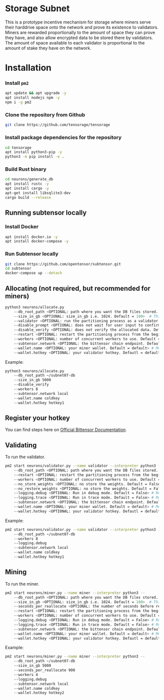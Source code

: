 # Storage Subnet
This is a prototype incentive mechanism for storage where miners serve their harddrive space onto the network and prove its existence to validators. Miners are rewarded proportionally to the amount of space they can prove they have, and also allow encrypted data to be stored there by validators. The amount of space available to each validator is proportional to the amount of stake they have on the network.


# Installation

### Install `pm2`
```bash
apt update && apt upgrade -y
apt install nodejs npm -y
npm i -g pm2
```

### Clone the repository from Github
```bash
git clone https://github.com/tensorage/tensorage
```

### Install package dependencies for the repository
```bash
cd tensorage
apt install python3-pip -y
python3 -m pip install -e .
```

### Build Rust binary
```bash
cd neurons/generate_db
apt install rustc -y
apt install cargo -y
apt-get install libsqlite3-dev
cargo build --release
```

## Running subtensor locally

### Install Docker
```bash
apt install docker.io -y
apt install docker-compose -y
```

### Run Subtensor locally
```bash
git clone https://github.com/opentensor/subtensor.git
cd subtensor
docker-compose up --detach
```

## Allocating (not required, but recommended for miners)
```bash
python3 neurons/allocate.py
    --db_root_path <OPTIONAL: path where you want the DB files stored. Default = ~/tensorage-db>  # This is where the partition will be created storing network data.
    --size_in_gb <OPTIONAL: size_in_gb i.e. 1024. Default = 100>  # This is the default size to store data.
    --validator <OPTIONAL: run the partitioning process as a validator. Default = False> # If True, only generate hash DB for validators.
    --disable_prompt <OPTIONAL: does not wait for user input to confirm the allocation. Default = False> # If True, the partitioning process will not wait for user input to confirm the allocation.
    --disable_verify <OPTIONAL: does not verify the allocated data. Default = False> # If True, the partitioning process verify all data allocated.
    --restart <OPTIONAL: restart the partitioning process from the beginning, otherwise restarts from the last created chunk. Default = False> # If true, the partitioning process restarts instead using a checkpoint.
    --workers <OPTIONAL: number of concurrent workers to use. Default = 256> # The number of concurrent workers to use to generate the partition.
    --subtensor.network <OPTIONAL: the bittensor chain endpoint. Default = finney> # The chain endpoint to use to generate the partition.
    --wallet.name <OPTIONAL: your miner wallet. Default = default> # Must be created using the bittensor-cli, btcli w new_coldkey.
    --wallet.hotkey <OPTIONAL: your validator hotkey. Defautl = default> # Must be created using the bittensor-cli, btcli w new_hotkey.
```

Example:
```bash
python3 neurons/allocate.py
    --db_root_path ~/subnet07-db
    --size_in_gb 5000
    --disable_verify
    --workers 8
    --subtensor.network local
    --wallet.name coldkey
    --wallet.hotkey hotkey1
```

## Register your hotkey
You can find steps here on [Official Bittensor Documentation](https://docs.bittensor.com/subnets/register-and-participate]).

## Validating
To run the validator.
```bash
pm2 start neurons/validator.py --name validator --interpreter python3 -- 
    --db_root_path <OPTIONAL: path where you want the DB files stored. Default = ~/tensorage-db>  # This is where the partition will be created storing network data.
    --restart <OPTIONAL: restart the partitioning process from the beginning, otherwise restarts from the last created chunk. Default = False> # If true, the partitioning process restarts instead using a checkpoint.
    --workers <OPTIONAL: number of concurrent workers to use. Default = 256> # The number of concurrent workers to use to generate the partition.
    --no_store_weights <OPTIONAL: no store the weights. Default = False> # If you don't want to store the weights on your harddrive.
    --no_restore_weights <OPTIONAL: no store the weights. Default = False> # If you don't want to restore the weights by old runs from your harddrive.
    --logging.debug <OPTIONAL: Run in debug mode. Default = False> # Run in debug mode.
    --logging.trace <OPTIONAL: Run in trace mode. Default = False> # Run in trace mode.
    --subtensor.network <OPTIONAL: the bittensor chain endpoint. Default = finney> # The chain endpoint to use to generate the partition.
    --wallet.name <OPTIONAL: your miner wallet. Default = default> # Must be created using the bittensor-cli, btcli w new_coldkey.
    --wallet.hotkey <OPTIONAL: your validator hotkey. Defautl = default> # Must be created using the bittensor-cli, btcli w new_hotkey.
```

Example:
```bash
pm2 start neurons/validator.py --name validator --interpreter python3 -- 
    --db_root_path ~/subnet07-db
    --workers 8
    --logging.debug
    --subtensor.network local
    --wallet.name coldkey
    --wallet.hotkey hotkey1
```

## Mining

To run the miner.
```bash
pm2 start neurons/miner.py --name miner --interpreter python3 --
    --db_root_path <OPTIONAL: path where you want the DB files stored. Default = ~/tensorage-db>  # This is where the partition will be created storing network data.
    --size_in_gb <OPTIONAL: size_in_gb i.e. 1024. Default = 100>  # This is the default size to store data.
    --seconds_per_reallocate <OPTIONAL: the number of seconds before reallocating. Default = 600> # This is the time between space updates based on changes to the subnet hotkeys.
    --restart <OPTIONAL: restart the partitioning process from the beginning, otherwise restarts from the last created chunk. Default = False> # If true, the partitioning process restarts instead using a checkpoint.
    --workers <OPTIONAL: number of concurrent workers to use. Default = 256> # The number of concurrent workers to use to generate the partition.
    --logging.debug <OPTIONAL: Run in debug mode. Default = False> # Run in debug mode.
    --logging.trace <OPTIONAL: Run in trace mode. Default = False> # Run in trace mode.
    --subtensor.network <OPTIONAL: the bittensor chain endpoint. Default = finney> # The chain endpoint to use to generate the partition.
    --wallet.name <OPTIONAL: your miner wallet. Default = default> # Must be created using the bittensor-cli, btcli w new_coldkey.
    --wallet.hotkey <OPTIONAL: your validator hotkey. Defautl = default> # Must be created using the bittensor-cli, btcli w new_hotkey.
```

Example:
```bash
pm2 start neurons/miner.py --name miner --interpreter python3 --
    --db_root_path ~/subnet07-db
    --size_in_gb 5000
    --seconds_per_reallocate 900
    --workers 4
    --logging.debug
    --subtensor.network local
    --wallet.name coldkey
    --wallet.hotkey hotkey2
```
